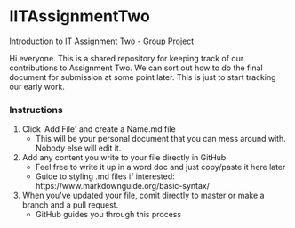 # IITAssignmentTwo
Introduction to IT Assignment Two - Group Project

Hi everyone. This is a shared repository for keeping track of our contributions to Assignment Two.
We can sort out how to do the final document for submission at some point later. This is just to start tracking our early work.

### Instructions

<ol>
  <li>Click 'Add File' and create a Name.md file
    <ul>
      <li>This will be your personal document that you can mess around with. Nobody else will edit it.</li>
    </ul>
  </li>
  <li>Add any content you write to your file directly in GitHub
    <ul>
      <li>Feel free to write it up in a word doc and just copy/paste it here later</li>
      <li>Guide to styling .md files if interested: https://www.markdownguide.org/basic-syntax/</li>
    </ul>
  </li>
  <li>When you've updated your file, comit directly to master or make a branch and a pull request.
    <ul>
      <li>GitHub guides you through this process</li>
    </ul>
  </li>
</ol>
